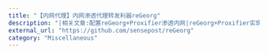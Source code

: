 ```yaml
---
title: "【内网代理】内网渗透代理转发利器reGeorg"
description: "|相关文章:配置reGeorg+Proxifier渗透内网|reGeorg+Proxifier实现内网sock5代理|内网渗透之reGeorg+Proxifier|reGeorg+Proxifier使用"
external_url: "https://github.com/sensepost/reGeorg"
category: "Miscellaneous"
---
```

